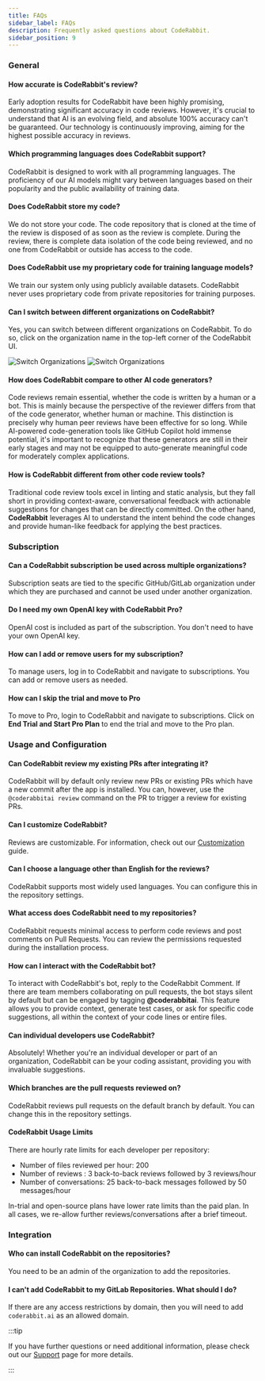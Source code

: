 ```yaml
---
title: FAQs
sidebar_label: FAQs
description: Frequently asked questions about CodeRabbit.
sidebar_position: 9
---
```


### General

#### How accurate is CodeRabbit's review?

Early adoption results for CodeRabbit have been highly promising, demonstrating
significant accuracy in code reviews. However, it's crucial to understand that
AI is an evolving field, and absolute 100% accuracy can't be guaranteed. Our
technology is continuously improving, aiming for the highest possible accuracy
in reviews.

#### Which programming languages does CodeRabbit support?

CodeRabbit is designed to work with all programming languages. The
proficiency of our AI models might vary between languages based on their
popularity and the public availability of training data.

#### Does CodeRabbit store my code?

We do not store your code. The code repository that is cloned at the time of the review is
disposed of as soon as the review is complete. During the review, there is
complete data isolation of the code being reviewed, and no one from CodeRabbit
or outside has access to the code.

#### Does CodeRabbit use my proprietary code for training language models?

We train our system only using publicly available datasets. CodeRabbit never
uses proprietary code from private repositories for training purposes.

#### Can I switch between different organizations on CodeRabbit?

Yes, you can switch between different organizations on CodeRabbit. To do so,
click on the organization name in the top-left corner of the CodeRabbit UI.

![Switch Organizations](/img/faq/cr_support_orgs_light.png#gh-light-mode-only)
![Switch Organizations](/img/faq/cr_support_orgs_dark.png#gh-dark-mode-only)

#### How does CodeRabbit compare to other AI code generators?

Code reviews remain essential, whether the code is written by a human or a bot.
This is mainly because the perspective of the reviewer differs from that of the
code generator, whether human or machine. This distinction is precisely why
human peer reviews have been effective for so long. While AI-powered
code-generation tools like GitHub Copilot hold immense potential, it's important to recognize that
these generators are still in their early stages and may not be equipped to
auto-generate meaningful code for moderately complex applications.

#### How is CodeRabbit different from other code review tools?

Traditional code review tools excel in linting and static analysis, but they
fall short in providing context-aware, conversational feedback with actionable
suggestions for changes that can be directly committed. On the other hand,
**CodeRabbit** leverages AI to understand the intent behind the code changes and
provide human-like feedback for applying the best practices.

### Subscription

#### Can a CodeRabbit subscription be used across multiple organizations?

Subscription seats are tied to the specific GitHub/GitLab organization under
which they are purchased and cannot be used under another organization.

#### Do I need my own OpenAI key with CodeRabbit Pro?

OpenAI cost is included as part of the subscription. You don't need to have your
own OpenAI key.

#### How can I add or remove users for my subscription?

To manage users, log in to CodeRabbit and navigate to subscriptions. You can add
or remove users as needed.

#### How can I skip the trial and move to Pro

To move to Pro, login to CodeRabbit and navigate to subscriptions. 
Click on **End Trial and Start Pro Plan** to end the trial and move to the Pro plan.



### Usage and Configuration

#### Can CodeRabbit review my existing PRs after integrating it?

CodeRabbit will by default only review new PRs or existing PRs which have a new
commit after the app is installed. You can, however, use the
`@coderabbitai review` command on the PR to trigger a review for existing PRs.

#### Can I customize CodeRabbit?

Reviews are customizable. For information, check out our
[Customization](./guides/review-instructions.md) guide.

#### Can I choose a language other than English for the reviews?

CodeRabbit supports most widely used languages. You can configure this in the
repository settings.

#### What access does CodeRabbit need to my repositories?

CodeRabbit requests minimal access to perform code reviews and post comments on
Pull Requests. You can review the permissions requested during the installation process.

#### How can I interact with the CodeRabbit bot?

To interact with CodeRabbit's bot, reply to the CodeRabbit Comment. If there are
team members collaborating on pull requests, the bot stays silent by default but
can be engaged by tagging **@coderabbitai**. This feature allows you to provide
context, generate test cases, or ask for specific code suggestions, all within
the context of your code lines or entire files.

#### Can individual developers use CodeRabbit?

Absolutely! Whether you're an individual developer or part of an organization,
CodeRabbit can be your coding assistant, providing you with invaluable
suggestions.

#### Which branches are the pull requests reviewed on?

CodeRabbit reviews pull requests on the default branch by default. You can
change this in the repository settings.

#### CodeRabbit Usage Limits

There are hourly rate limits for each developer per repository:

- Number of files reviewed per hour: 200
- Number of reviews : 3 back-to-back reviews followed by 3 reviews/hour
- Number of conversations: 25 back-to-back messages followed by 50 messages/hour

In-trial and open-source plans have lower rate limits than the paid plan. In all
cases, we re-allow further reviews/conversations after a brief timeout.

### Integration

#### Who can install CodeRabbit on the repositories?

You need to be an admin of the organization to add the repositories.

#### I can't add CodeRabbit to my GitLab Repositories. What should I do?

If there are any access restrictions by domain, then you will need to add
`coderabbit.ai` as an allowed domain.

:::tip

If you have further questions or need additional information, please check out
our [Support](./about/support.md) page for more details.

:::
